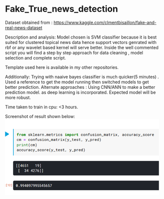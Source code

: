 # Fake_True_news_detection

Dataset obtained from : https://www.kaggle.com/clmentbisaillon/fake-and-real-news-dataset  

Description and analysis: Model chosen is SVM classifier because it is best suited for clustered topical news data hence support vectors genrated with rbf or any wavelet based kernel will serve better. 
Inside the well commented script you will find a step by step approach for data cleaning , model selection and complete script.  

Template used here is available in my other repositories.

Additionally: Trying with naaive bayes classifier is much quicker(5 minutes) . Used a reference to get the model running then switched models to get better prediction. 
Alternate approaches :
Using CNN/ANN to make a better prediction model. as deep learning is incorporated. Expected model will be more robust. 

Time taken to train in cpu: <3 hours. 

Screenshot of result shown below:
![Alt text](svm_results.PNG?raw=true "SVM trained on cpu")

